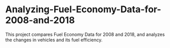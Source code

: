 # Analyzing-Fuel-Economy-Data-for-2008-and-2018
This project compares Fuel Economy Data for 2008 and 2018, and analyzes the changes in vehicles and its fuel efficiency.

